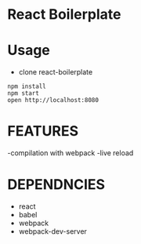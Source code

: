 React Boilerplate 
=================



Usage 
==========
- clone react-boilerplate 
```
npm install
npm start
open http://localhost:8080
```


FEATURES 
========
-compilation with webpack 
-live reload 



DEPENDNCIES
====================
- react 
- babel 
- webpack 
- webpack-dev-server
